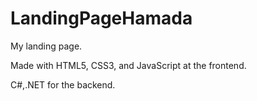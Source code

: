 # LandingPageHamada
My landing page.

Made with HTML5, CSS3, and JavaScript at the frontend.

C#,.NET for the backend.